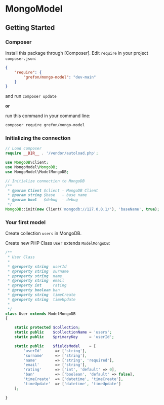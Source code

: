 # MongoModel

## Getting Started



### Composer

Install this package through [Composer].
Edit `require` in your project `composer.json`:
```json
{
    "require": {
        "grefon/mongo-model": "dev-main"
    }
}
```
and run `composer update`

**or**

run this command in your command line:

```bash
composer require grefon/mongo-model
```

### Initializing the connection
```php
// Load composer
require __DIR__ . '/vendor/autoload.php';

use MongoDB\Client;
use MongoModel\MongoDB;
use MongoModel\ModelMongoDB;

// Initialize connection to MongoDB
/**
 * @param Client $client - MongoDB Client
 * @param string $base   - base name
 * @param bool   $debug  - debug
 */
MongoDB::init(new Client('mongodb://127.0.0.1/'), 'baseName', true);
```

### Your first model

Create collection `users` in MongoDB.

Create new PHP Class `User` extends `ModelMongoDB`:

```php
/**
 * User Class
 *
 * @property string  userId
 * @property string  surname
 * @property string  name
 * @property string  email
 * @property int     rating
 * @property boolean ban
 * @property string  timeCreate
 * @property string  timeUpdate
 *
 */
class User extends ModelMongoDB
{

    static protected $collection;
    static public    $collectionName = 'users';
    static public    $primaryKey     = 'userId';

    static public    $fieldsModel    = [
        'userId'      => ['string'],
        'surname'     => ['string'],
        'name'        => ['string', 'required'],
        'email'       => ['string'],
        'rating'      => ['int', 'default' => 0],
        'ban'         => ['boolean', 'default' => false],
        'timeCreate'  => ['datetime', 'timeCreate'],
        'timeUpdate'  => ['datetime', 'timeUpdate']
    ];

}
```


